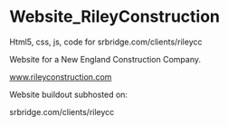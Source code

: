 # Website_RileyConstruction
Html5, css, js, code for srbridge.com/clients/rileycc

Website for a New England Construction Company.

www.rileyconstruction.com

Website buildout subhosted on:

srbridge.com/clients/rileycc
